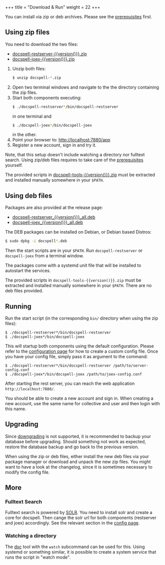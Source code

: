 +++
title = "Download & Run"
weight = 22
+++

You can install via zip or deb archives. Please see the
[prerequisites](@/docs/install/prereq.md) first.

## Using zip files

You need to download the two files:

- [docspell-restserver-{{version()}}.zip](https://github.com/eikek/docspell/releases/download/v{{version()}}/docspell-restserver-{{version()}}.zip)
- [docspell-joex-{{version()}}.zip](https://github.com/eikek/docspell/releases/download/v{{version()}}/docspell-joex-{{version()}}.zip)


1. Unzip both files:
   ``` bash
   $ unzip docspell-*.zip
   ```
2. Open two terminal windows and navigate to the the directory
   containing the zip files.
3. Start both components executing:
   ``` bash
   $ ./docspell-restserver*/bin/docspell-restserver
   ```
   in one terminal and
   ``` bash
   $ ./docspell-joex*/bin/docspell-joex
   ```
   in the other.
4. Point your browser to: <http://localhost:7880/app>
5. Register a new account, sign in and try it.

Note, that this setup doesn't include watching a directory nor
fulltext search. Using zip/deb files requires to take care of the
[prerequisites](@/docs/install/prereq.md) yourself.

The provided scripts in
[docspell-tools-{{version()}}.zip](https://github.com/eikek/docspell/releases/download/v{{version()}}/docspell-tools-{{version()}}.zip)
must be extracted and installed manually somewhere in your `$PATH`.

## Using deb files

Packages are also provided at the release page:

- [docspell-restserver_{{version()}}_all.deb](https://github.com/eikek/docspell/releases/download/v{{version()}}/docspell-restserver_{{version()}}_all.deb)
- [docspell-joex_{{version()}}_all.deb](https://github.com/eikek/docspell/releases/download/v{{version()}}/docspell-joex_{{version()}}_all.deb)

The DEB packages can be installed on Debian, or Debian based Distros:

``` bash
$ sudo dpkg -i docspell*.deb
```

Then the start scripts are in your `$PATH`. Run `docspell-restserver`
or `docspell-joex` from a terminal window.

The packages come with a systemd unit file that will be installed to
autostart the services.

The provided scripts in `docspell-tools-{{version()}}.zip` must be
extracted and installed manually somewhere in your `$PATH`. There are
no deb files provided.


## Running

Run the start script (in the corresponding `bin/` directory when using
the zip files):

```
$ ./docspell-restserver*/bin/docspell-restserver
$ ./docspell-joex*/bin/docspell-joex
```

This will startup both components using the default configuration.
Please refer to the [configuration page](@/docs/configure/_index.md)
for how to create a custom config file. Once you have your config
file, simply pass it as argument to the command:

```
$ ./docspell-restserver*/bin/docspell-restserver /path/to/server-config.conf
$ ./docspell-joex*/bin/docspell-joex /path/to/joex-config.conf
```

After starting the rest server, you can reach the web application
`http://localhost:7880/`.

You should be able to create a new account and sign in. When creating
a new account, use the same name for collective and user and then
login with this name.

## Upgrading

Since [downgrading](@/docs/install/downgrading.md) is not supported,
it is recommended to backup your database before upgrading. Should
something not work as expected, restore the database backup and go
back to the previous version.

When using the zip or deb files, either install the new deb files via
your package manager or download and unpack the new zip files. You
might want to have a look at the changelog, since it is sometimes
necessary to modify the config file.

## More

### Fulltext Search

Fulltext search is powered by [SOLR](https://solr.apache.org). You
need to install solr and create a core for docspell. Then cange the
solr url for both components (restserver and joex) accordingly. See
the relevant section in the [config
page](@/docs/configure/_index.md#full-text-search-solr).


### Watching a directory

The [dsc](@/docs/tools/cli.md) tool with the `watch` subcommand can be
used for this. Using systemd or something similar, it is possible to
create a system service that runs the script in "watch mode".
